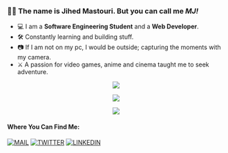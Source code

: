 ### 👋🏽 The name is Jihed Mastouri. But you can call me __*MJ!*__


- 💻 I am a **Software Engineering Student** and a **Web Developer**.
- 🛠️ Constantly learning and building stuff.
- 📷 If I am not on my pc, I would be outside; capturing the moments with my camera.
- ⚔️ A passion for video games, anime and cinema taught me to seek adventure.

<p align="center">
    <img src="https://skillicons.dev/icons?i=py,go,bash,nodejs,postgres,redis,docker" />
</p>
<p align="center">
    <img src="https://skillicons.dev/icons?i=ts,react,tailwind,vite,next,astro&theme=light" />
</p>
<p align="center">
    <img src="https://skillicons.dev/icons?i=linux,git,vim" />
</p>


<!--

## My Top Projects:

<details>
<summary><b>🖱️ Click for Intresting Repos</b></summary>
</details> -->


#### Where You Can Find Me:

[![MAIL](https://img.shields.io/badge/Gmail-D14836?style=for-the-badge&logo=gmail&logoColor=white)](mailto:jihed.mastouri@esprit.tn)
[![TWITTER](https://img.shields.io/badge/Twitter-1DA1F2?style=for-the-badge&logo=twitter&logoColor=white)](https://twitter.com/jihed_mastouri)
[![LINKEDIN](https://img.shields.io/badge/linkedin-%230077B5.svg?&style=for-the-badge&logo=linkedin&logoColor=white)](https://www.linkedin.com/in/jihedmastouri/)

